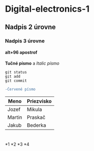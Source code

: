 # Digital-electronics-1
## Nadpis 2 úrovne
### Nadpis 3 úrovne
#### alt+96  apostrof
**Tučné písmo** a
*Italic písmo*
```
git status
git add
git commit
```
```diff
-Červené písmo
```

| Meno  | Priezvisko | 
| ------------- | ------------- | 
| Jozef  | Mikula  |
| Martin | Praskač  |
| Jakub | Bederka  |
#

*1
*2
 *3
  *4
